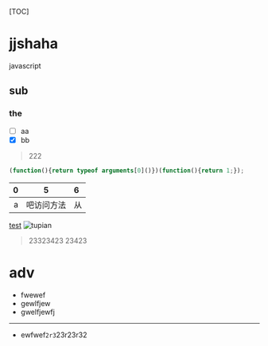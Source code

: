 [TOC]

# jjshaha
javascript

## sub
### the
- [ ] aa
- [x] bb

> 222

```javascript
(function(){return typeof arguments[0]()})(function(){return 1;});
```

| 0 | 5 | 6 |
|---:|:---:|:---|
|a|吧访问方法|从|

[test](/jjshaha)
![tupian](https://avatars1.githubusercontent.com/u/7577794?v=3&s=40 "tupiana")

> 23323423
  23423
# adv
- fwewef
- gewlfjew
- gwelfjewfj
--------------
- ewfwef`2r3`23r23r32

